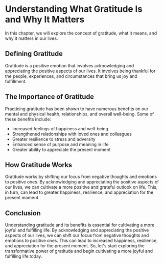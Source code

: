 Understanding What Gratitude Is and Why It Matters
=======================================================================================================

In this chapter, we will explore the concept of gratitude, what it means, and why it matters in our lives.

Defining Gratitude
------------------

Gratitude is a positive emotion that involves acknowledging and appreciating the positive aspects of our lives. It involves being thankful for the people, experiences, and circumstances that bring us joy and fulfillment.

The Importance of Gratitude
---------------------------

Practicing gratitude has been shown to have numerous benefits on our mental and physical health, relationships, and overall well-being. Some of these benefits include:

* Increased feelings of happiness and well-being
* Strengthened relationships with loved ones and colleagues
* Greater resilience to stress and adversity
* Enhanced sense of purpose and meaning in life
* Greater ability to appreciate the present moment

How Gratitude Works
-------------------

Gratitude works by shifting our focus from negative thoughts and emotions to positive ones. By acknowledging and appreciating the positive aspects of our lives, we can cultivate a more positive and grateful outlook on life. This, in turn, can lead to greater happiness, resilience, and appreciation for the present moment.

Conclusion
----------

Understanding gratitude and its benefits is essential for cultivating a more joyful and fulfilling life. By acknowledging and appreciating the positive aspects of our lives, we can shift our focus from negative thoughts and emotions to positive ones. This can lead to increased happiness, resilience, and appreciation for the present moment. So, let's start exploring the transformative power of gratitude and begin cultivating a more joyful and fulfilling life today.
